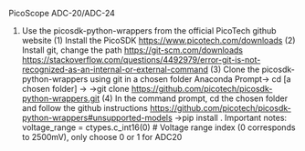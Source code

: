 PicoScope ADC-20/ADC-24
1. Use the picosdk-python-wrappers from the official PicoTech github website
(1) Install the PicoSDK
https://www.picotech.com/downloads 
(2) Install git, change the path
https://git-scm.com/downloads 
https://stackoverflow.com/questions/4492979/error-git-is-not-recognized-as-an-internal-or-external-command
(3) Clone the picosdk-python-wrappers using git in a chosen folder
Anaconda Prompt-> cd [a chosen folder] ->
->git clone https://github.com/picotech/picosdk-python-wrappers.git
(4) In the command prompt, cd the chosen folder and follow the github instructions
https://github.com/picotech/picosdk-python-wrappers#unsupported-models 
->pip install .
Important notes:
voltage_range = ctypes.c_int16(0)  # Voltage range index (0 corresponds to 2500mV), only choose 0 or 1 for ADC20
